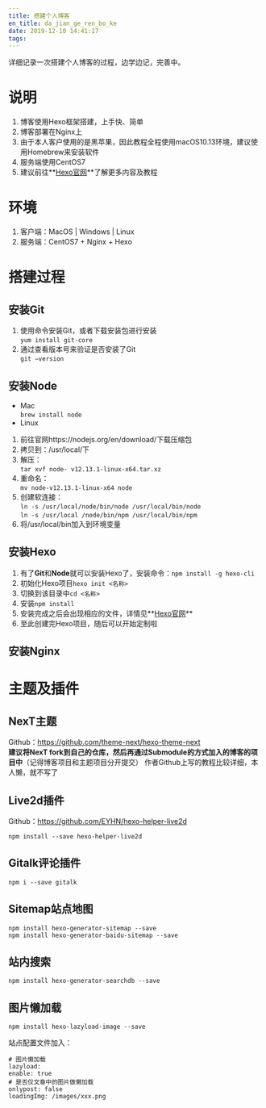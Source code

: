 ```yaml
---
title: 搭建个人博客
en_title: da_jian_ge_ren_bo_ke
date: 2019-12-10 14:41:17
tags:
---
```


详细记录一次搭建个人博客的过程，边学边记，完善中。
<!-- more -->

# 说明
1. 博客使用Hexo框架搭建，上手快、简单
1. 博客部署在Nginx上
1. 由于本人客户使用的是黑苹果，因此教程全程使用macOS10.13环境，建议使用Homebrew来安装软件
1. 服务端使用CentOS7
1. 建议前往**[Hexo官网](https://hexo.io/zh-cn/ "前往官网")**了解更多内容及教程

# 环境
1. 客户端：MacOS | Windows | Linux
2. 服务端：CentOS7 + Nginx + Hexo

# 搭建过程
## 安装Git
1. 使用命令安装Git，或者下载安装包进行安装   
`yum install git-core`
2. 通过查看版本号来验证是否安装了Git   
`git –version`

## 安装Node
* Mac   
`brew install node`
* Linux   
1. 前往官网https://nodejs.org/en/download/下载压缩包
1. 拷贝到：/usr/local/下
1. 解压：  
`tar xvf node- v12.13.1-linux-x64.tar.xz`
1. 重命名：  
`mv node-v12.13.1-linux-x64 node`
1. 创建软连接：   
`ln -s /usr/local/node/bin/node /usr/local/bin/node`  
`ln -s /usr/local /node/bin/npm /usr/local/bin/npm`
1. 将/usr/local/bin加入到环境变量

## 安装Hexo
1. 有了**Git**和**Node**就可以安装Hexo了，安装命令：`npm install -g hexo-cli`
1. 初始化Hexo项目`hexo init <名称>`
1. 切换到该目录中`cd <名称>`
1. 安装`npm install`
1. 安装完成之后会出现相应的文件，详情见**[Hexo官网](https://hexo.io/zh-cn/ "前往官网")**
1. 至此创建完Hexo项目，随后可以开始定制啦

## 安装Nginx

# 主题及插件
## NexT主题
Github：https://github.com/theme-next/hexo-theme-next   
**建议将NexT fork到自己的仓库，然后再通过Submodule的方式加入的博客的项目中**（记得博客项目和主题项目分开提交）
作者Github上写的教程比较详细，本人懒，就不写了
## Live2d插件
Github：https://github.com/EYHN/hexo-helper-live2d   
```
npm install --save hexo-helper-live2d
```
## Gitalk评论插件    
```
npm i --save gitalk
```
## Sitemap站点地图    
```
npm install hexo-generator-sitemap --save
npm install hexo-generator-baidu-sitemap --save
```
## 站内搜索   
```
npm install hexo-generator-searchdb --save
```
## 图片懒加载   
```
npm install hexo-lazyload-image --save
```
站点配置文件加入：
```
# 图片懒加载
lazyload:
enable: true
# 是否仅文章中的图片做懒加载
onlypost: false
loadingImg: /images/xxx.png
```